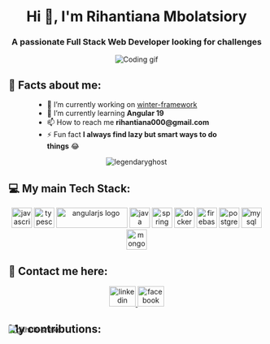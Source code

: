 <h1 align="center">Hi 👋, I'm Rihantiana Mbolatsiory</h1>

<h3 align="center">A passionate Full Stack Web Developer looking for challenges</h3>

<div align="center">
    <img align="center" alt="Coding gif" src="https://media2.giphy.com/media/2IudUHdI075HL02Pkk/giphy.gif?cid=ecf05e47v2c9elkkx2xkyshrmghxvo41xnuwbdcl087159ec&rid=giphy.gif&ct=g"/>
</div>

## 🚀 Facts about me:

<div style="max-width: 400px; margin: 0 auto;">
    <ul>
        <li>
            🔭 I’m currently working on <a href="https://github.com/LegendaryGhost/winter-framework">winter-framework</a>
        </li>
        <li>🌱 I’m currently learning <strong>Angular 19</strong></li>
        <li>📫 How to reach me <strong>rihantiana000@gmail.com</strong></li>
        <li>⚡ Fun fact <strong>I always find lazy but smart ways to do things</strong> 😂</li>
    </ul>
</div>

<p align="center">
    <img src="https://github-readme-stats.vercel.app/api?username=legendaryghost&show_icons=true&locale=en" alt="legendaryghost" />
</p>

## 💻 My main Tech Stack:

<div align="center">
  <img src="https://cdn.jsdelivr.net/gh/devicons/devicon/icons/javascript/javascript-original.svg" height="40" width="40" alt="javascript logo"  />
  <img src="https://cdn.jsdelivr.net/gh/devicons/devicon/icons/typescript/typescript-plain.svg" height="40" width="40" alt="typescript logo"  />
  <img src="https://img.shields.io/badge/Angular-DD0031?logo=angular&logoColor=white&style=for-the-badge" height="40" width="140" alt="angularjs logo"  />
  <img src="https://skillicons.dev/icons?i=java" height="40" alt="java logo"  />
  <img src="https://cdn.jsdelivr.net/gh/devicons/devicon/icons/spring/spring-original-wordmark.svg" height="40" width="40" alt="spring logo"  />
  <img src="https://cdn.jsdelivr.net/gh/devicons/devicon/icons/docker/docker-plain-wordmark.svg" height="40" width="40" alt="docker logo"  />
  <img src="https://cdn.jsdelivr.net/gh/devicons/devicon/icons/firebase/firebase-plain-wordmark.svg" height="40" width="40" alt="firebase logo"  />
  <img src="https://cdn.jsdelivr.net/gh/devicons/devicon/icons/postgresql/postgresql-plain-wordmark.svg" height="40" width="40" alt="postgresql logo"  />
  <img src="https://cdn.jsdelivr.net/gh/devicons/devicon/icons/mysql/mysql-original-wordmark.svg" height="40" width="40" alt="mysql logo"  />
  <img src="https://cdn.jsdelivr.net/gh/devicons/devicon/icons/mongodb/mongodb-plain-wordmark.svg" height="40" width="40" alt="mongodb logo"  />
</div>

## 🤝 Contact me here:

<div align="center">
  <a href="https://www.linkedin.com/in/rihantiana-mbolatsiory" target="_blank">
    <img src="https://raw.githubusercontent.com/maurodesouza/profile-readme-generator/master/src/assets/icons/social/linkedin/default.svg" width="52" height="40" alt="linkedin logo"  />
  </a>
  <a href="https://web.facebook.com/rihantiana.mbolatsiory.9/" target="_blank">
    <img src="https://raw.githubusercontent.com/maurodesouza/profile-readme-generator/master/src/assets/icons/social/facebook/default.svg" width="52" height="40" alt="facebook logo"  />
  </a>
</div>

<h2 style="margin-bottom: -20px;">My contributions:</h2>

<picture>
  <source media="(prefers-color-scheme: dark)" srcset="https://raw.githubusercontent.com/LegendaryGhost/LegendaryGhost/output/github-snake-dark.svg" />
  <source media="(prefers-color-scheme: light)" srcset="https://raw.githubusercontent.com/LegendaryGhost/LegendaryGhost/output/github-snake.svg" />
  <img alt="github-snake" src="https://raw.githubusercontent.com/tobiasmeyhoefer/tobiasmeyhoefer/output/github-snake.svg" />
</picture>
